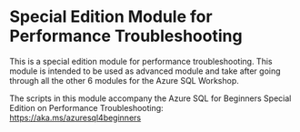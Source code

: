 # Special Edition Module for Performance Troubleshooting

This is a special edition module for performance troubleshooting. This module is intended to be used as advanced module and take after going through all the other 6 modules for the Azure SQL Workshop.

The scripts in this module accompany the Azure SQL for Beginners Special Edition on Performance Troubleshooting: https://aka.ms/azuresql4beginners